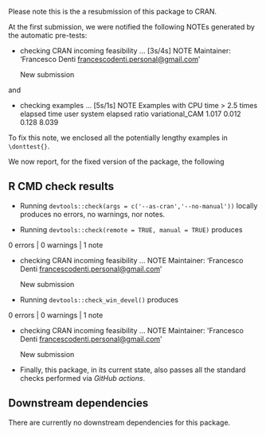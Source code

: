 Please note this is the a resubmission of this package to CRAN.

At the first submission, we were notified the following NOTEs generated by the automatic pre-tests:

* checking CRAN incoming feasibility ... [3s/4s] NOTE
  Maintainer: ‘Francesco Denti <francescodenti.personal@gmail.com>’

  New submission

and

* checking examples ... [5s/1s] NOTE
Examples with CPU time > 2.5 times elapsed time
                 user system elapsed ratio
variational_CAM 1.017  0.012   0.128 8.039

To fix this note, we enclosed all the potentially lengthy examples in `\donttest{}`.

We now report, for the fixed version of the package, the following

## R CMD check results

- Running `devtools::check(args = c('--as-cran','--no-manual'))` locally produces no errors, no warnings, nor notes.

- Running `devtools::check(remote = TRUE, manual = TRUE)` produces

0 errors | 0 warnings | 1 note

* checking CRAN incoming feasibility ... NOTE
  Maintainer: ‘Francesco Denti <francescodenti.personal@gmail.com>’
  
  New submission
  
- Running `devtools::check_win_devel()` produces

0 errors | 0 warnings | 1 note

* checking CRAN incoming feasibility ... NOTE
  Maintainer: 'Francesco Denti <francescodenti.personal@gmail.com>'
  
  New submission

- Finally, this package, in its current state, also passes all the standard checks performed via *GitHub actions*.

## Downstream dependencies

There are currently no downstream dependencies for this package.
